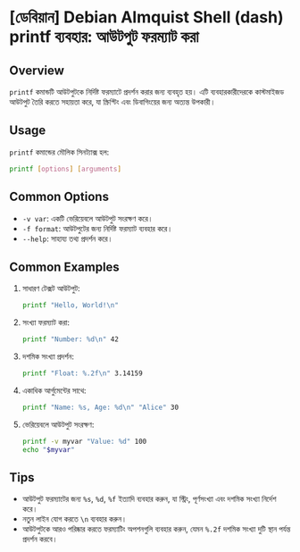 # [ডেবিয়ান] Debian Almquist Shell (dash) printf ব্যবহার: আউটপুট ফরম্যাট করা

## Overview
`printf` কমান্ডটি আউটপুটকে নির্দিষ্ট ফরম্যাটে প্রদর্শন করার জন্য ব্যবহৃত হয়। এটি ব্যবহারকারীদেরকে কাস্টমাইজড আউটপুট তৈরি করতে সহায়তা করে, যা স্ক্রিপ্টিং এবং ডিবাগিংয়ের জন্য অত্যন্ত উপকারী।

## Usage
`printf` কমান্ডের মৌলিক সিনট্যাক্স হল:

```bash
printf [options] [arguments]
```

## Common Options
- `-v var`: একটি ভেরিয়েবলে আউটপুট সংরক্ষণ করে।
- `-f format`: আউটপুটের জন্য নির্দিষ্ট ফরম্যাট ব্যবহার করে।
- `--help`: সাহায্য তথ্য প্রদর্শন করে।

## Common Examples
1. সাধারণ টেক্সট আউটপুট:
   ```bash
   printf "Hello, World!\n"
   ```

2. সংখ্যা ফরম্যাট করা:
   ```bash
   printf "Number: %d\n" 42
   ```

3. দশমিক সংখ্যা প্রদর্শন:
   ```bash
   printf "Float: %.2f\n" 3.14159
   ```

4. একাধিক আর্গুমেন্টের সাথে:
   ```bash
   printf "Name: %s, Age: %d\n" "Alice" 30
   ```

5. ভেরিয়েবলে আউটপুট সংরক্ষণ:
   ```bash
   printf -v myvar "Value: %d" 100
   echo "$myvar"
   ```

## Tips
- আউটপুট ফরম্যাটের জন্য `%s`, `%d`, `%f` ইত্যাদি ব্যবহার করুন, যা স্ট্রিং, পূর্ণসংখ্যা এবং দশমিক সংখ্যা নির্দেশ করে।
- নতুন লাইন যোগ করতে `\n` ব্যবহার করুন।
- আউটপুটকে আরও পরিষ্কার করতে ফরম্যাটিং অপশনগুলি ব্যবহার করুন, যেমন `%.2f` দশমিক সংখ্যা দুটি স্থান পর্যন্ত প্রদর্শন করবে।